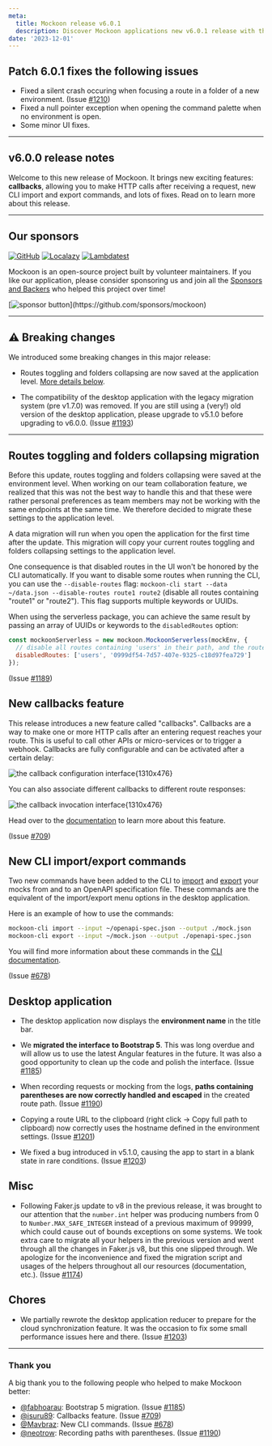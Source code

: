 ```yaml
---
meta:
  title: Mockoon release v6.0.1
  description: Discover Mockoon applications new v6.0.1 release with the new callbacks feature, CLI import/export commands, bug fixes and more.
date: '2023-12-01'
---
```


## Patch 6.0.1 fixes the following issues

- Fixed a silent crash occuring when focusing a route in a folder of a new environment. (Issue [#1210](https://github.com/mockoon/mockoon/issues/1210))
- Fixed a null pointer exception when opening the command palette when no environment is open.
- Some minor UI fixes.

---

## v6.0.0 release notes

Welcome to this new release of Mockoon. It brings new exciting features: **callbacks**, allowing you to make HTTP calls after receiving a request, new CLI import and export commands, and lots of fixes. Read on to learn more about this release.

---

## Our sponsors

[![GitHub](https://mockoon.com/images/sponsors/github.png)](https://github.blog/2023-04-12-github-accelerator-our-first-cohort-and-whats-next/)
[![Localazy](https://mockoon.com/images/sponsors/localazy.png)](https://localazy.com/register?ref=a9CiDC61gOac-azO)
[![Lambdatest](https://mockoon.com/images/sponsors/lambdatest.png)](https://www.lambdatest.com/)

Mockoon is an open-source project built by volunteer maintainers. If you like our application, please consider sponsoring us and join all the [Sponsors and Backers](https://github.com/mockoon/mockoon/blob/main/backers.md) who helped this project over time!

[![sponsor button](https://mockoon.com/images/sponsor-btn-250.png?)](https://github.com/sponsors/mockoon)

---

## ⚠️ Breaking changes

We introduced some breaking changes in this major release:

- Routes toggling and folders collapsing are now saved at the application level. [More details below](#routes-toggling-and-folders-collapsing-migration).

- The compatibility of the desktop application with the legacy migration system (pre v1.7.0) was removed. If you are still using a (very!) old version of the desktop application, please upgrade to v5.1.0 before upgrading to v6.0.0. (Issue [#1193](https://github.com/mockoon/mockoon/issues/1193))

---

## Routes toggling and folders collapsing migration

Before this update, routes toggling and folders collapsing were saved at the environment level. When working on our team collaboration feature, we realized that this was not the best way to handle this and that these were rather personal preferences as team members may not be working with the same endpoints at the same time. We therefore decided to migrate these settings to the application level.

A data migration will run when you open the application for the first time after the update. This migration will copy your current routes toggling and folders collapsing settings to the application level.

One consequence is that disabled routes in the UI won't be honored by the CLI automatically. If you want to disable some routes when running the CLI, you can use the `--disable-routes` flag: `mockoon-cli start --data ~/data.json --disable-routes route1 route2` (disable all routes containing "route1" or "route2"). This flag supports multiple keywords or UUIDs.

When using the serverless package, you can achieve the same result by passing an array of UUIDs or keywords to the `disabledRoutes` option:

```javascript
const mockoonServerless = new mockoon.MockoonServerless(mockEnv, {
  // disable all routes containing 'users' in their path, and the route with UUID '0999df54-7d57-407e-9325-c18d97fea729'
  disabledRoutes: ['users', '0999df54-7d57-407e-9325-c18d97fea729']
});
```

(Issue [#1189](https://github.com/mockoon/mockoon/issues/1189))

## New callbacks feature

This release introduces a new feature called "callbacks". Callbacks are a way to make one or more HTTP calls after an entering request reaches your route. This is useful to call other APIs or micro-services or to trigger a webhook. Callbacks are fully configurable and can be activated after a certain delay:

![the callback configuration interface{1310x476}](/images/releases/6.0.0/callbacks-configuration-interface.png)

You can also associate different callbacks to different route responses:

![the callback invocation interface{1310x476}](/images/releases/6.0.0/callbacks-invocation-interface.png)

Head over to the [documentation](https://mockoon.com/docs/latest/callbacks/overview/) to learn more about this feature.

(Issue [#709](https://github.com/mockoon/mockoon/issues/709))

## New CLI import/export commands

Two new commands have been added to the CLI to [import](https://github.com/mockoon/mockoon/blob/main/packages/cli/README.md#import-command) and [export](https://github.com/mockoon/mockoon/blob/main/packages/cli/README.md#export-command) your mocks from and to an OpenAPI specification file. These commands are the equivalent of the import/export menu options in the desktop application.

Here is an example of how to use the commands:

```bash
mockoon-cli import --input ~/openapi-spec.json --output ./mock.json
mockoon-cli export --input ~/mock.json --output ./openapi-spec.json
```

You will find more information about these commands in the [CLI documentation](https://github.com/mockoon/mockoon/blob/main/packages/cli/README.md#import-command).

(Issue [#678](https://github.com/mockoon/mockoon/issues/678))

## Desktop application

- The desktop application now displays the **environment name** in the title bar.

- We **migrated the interface to Bootstrap 5**. This was long overdue and will allow us to use the latest Angular features in the future. It was also a good opportunity to clean up the code and polish the interface. (Issue [#1185](https://github.com/mockoon/mockoon/issues/1185))

- When recording requests or mocking from the logs, **paths containing parentheses are now correctly handled and escaped** in the created route path. (Issue [#1190](https://github.com/mockoon/mockoon/issues/1190))

- Copying a route URL to the clipboard (right click -> Copy full path to clipboard) now correctly uses the hostname defined in the environment settings. (Issue [#1201](https://github.com/mockoon/mockoon/issues/1201))

- We fixed a bug introduced in v5.1.0, causing the app to start in a blank state in rare conditions. (Issue [#1203](https://github.com/mockoon/mockoon/pull/1203))

## Misc

- Following Faker.js update to v8 in the previous release, it was brought to our attention that the `number.int` helper was producing numbers from 0 to `Number.MAX_SAFE_INTEGER` instead of a previous maximum of 99999, which could cause out of bounds exceptions on some systems. We took extra care to migrate all your helpers in the previous version and went through all the changes in Faker.js v8, but this one slipped through. We apologize for the inconvenience and fixed the migration script and usages of the helpers throughout all our resources (documentation, etc.). (Issue [#1174](https://github.com/mockoon/mockoon/issues/1174))

## Chores

- We partially rewrote the desktop application reducer to prepare for the cloud synchronization feature. It was the occasion to fix some small performance issues here and there. (Issue [#1203](https://github.com/mockoon/mockoon/pull/1203))

---

### Thank you

A big thank you to the following people who helped to make Mockoon better:

- [@fabhoarau](https://github.com/fabhoarau): Bootstrap 5 migration. (Issue [#1185](https://github.com/mockoon/mockoon/issues/1185))
- [@isuru89](https://github.com/isuru89): Callbacks feature. (Issue [#709](https://github.com/mockoon/mockoon/issues/709))
- [@Mavbraz](https://github.com/Mavbraz): New CLI commands. (Issue [#678](https://github.com/mockoon/mockoon/issues/678))
- [@neotrow](https://github.com/neotrow): Recording paths with parentheses. (Issue [#1190](https://github.com/mockoon/mockoon/issues/1190))
